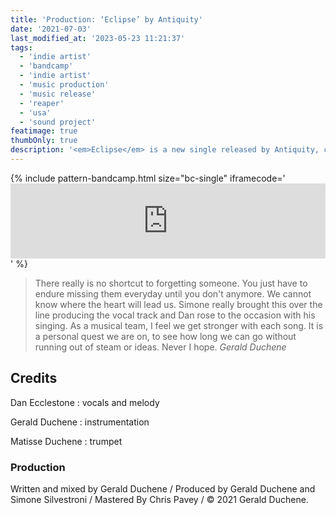 ```yaml
---
title: 'Production: ‘Eclipse’ by Antiquity'
date: '2021-07-03'
last_modified_at: '2023-05-23 11:21:37'
tags:
  - 'indie artist'
  - 'bandcamp'
  - 'indie artist'
  - 'music production'
  - 'music release'
  - 'reaper'
  - 'usa'
  - 'sound project'
featimage: true
thumbOnly: true
description: '<em>Eclipse</em> is a new single released by Antiquity, co-produced by Minutes to Midnight.'
---
```

{% include pattern-bandcamp.html size="bc-single" iframecode='<iframe style="border: 0; width: 100%; height: 120px;" src="https://bandcamp.com/EmbeddedPlayer/track=2746368137/size=large/bgcol=ffffff/linkcol=333333/tracklist=false/artwork=small/transparent=true/"><a href="https://sessions.antiquity-music.com/track/the-eclipse">The Eclipse by Antiquity</a></iframe>' %}

> There really is no shortcut to forgetting someone. You just have to endure missing them everyday until you don't anymore. We cannot know where the heart will lead us. Simone really brought this over the line producing the vocal track and Dan rose to the occasion with his singing. As a musical team, I feel we get stronger with each song. It is a personal quest we are on, to see how long we can go without running out of steam or ideas. Never I hope.
> <cite>Gerald Duchene</cite>

## Credits

Dan Ecclestone
: vocals and melody

Gerald Duchene
: instrumentation

Matisse Duchene
: trumpet

### Production

Written and mixed by Gerald Duchene / Produced by Gerald Duchene and Simone Silvestroni / Mastered By Chris Pavey / &copy; 2021 Gerald Duchene.